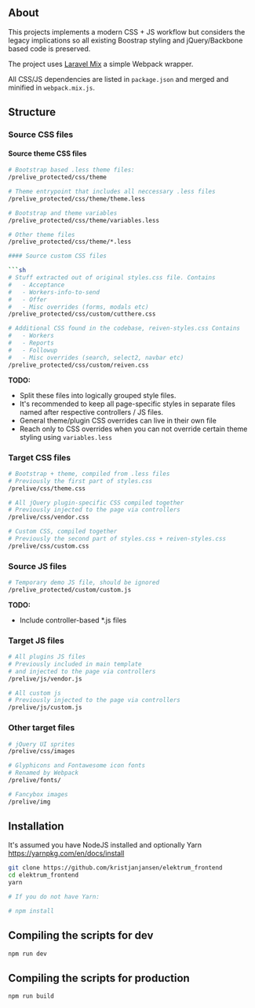 ## About

This projects implements a modern CSS + JS workflow but considers the legacy implications so all existing Boostrap styling and jQuery/Backbone based code is preserved.

The project uses [Laravel Mix](https://laravel.com/docs/5.4/mix) a simple Webpack wrapper.

All CSS/JS dependencies are listed in `package.json` and merged and minified in `webpack.mix.js`. 

## Structure

### Source CSS files

#### Source theme CSS files

```sh
# Bootstrap based .less theme files:
/prelive_protected/css/theme   

# Theme entrypoint that includes all neccessary .less files
/prelive_protected/css/theme/theme.less 

# Bootstrap and theme variables
/prelive_protected/css/theme/variables.less 

# Other theme files
/prelive_protected/css/theme/*.less 

#### Source custom CSS files

```sh
# Stuff extracted out of original styles.css file. Contains
#   - Acceptance
#   - Workers-info-to-send
#   - Offer
#   - Misc overrides (forms, modals etc)
/prelive_protected/css/custom/cutthere.css 

# Additional CSS found in the codebase, reiven-styles.css Contains
#   - Workers
#   - Reports
#   - Followup
#   - Misc overrides (search, select2, navbar etc)
/prelive_protected/css/custom/reiven.css 
```

**TODO:**

* Split these files into logically grouped style files.
* It's recommended to keep all page-specific styles in separate files named after respective controllers / JS files.
* General theme/plugin CSS overrides can live in their own file
* Reach only to CSS overrides when you can not override certain theme styling using ```variables.less```

### Target CSS files

```sh
# Bootstrap + theme, compiled from .less files
# Previously the first part of styles.css
/prelive/css/theme.css 

# All jQuery plugin-specific CSS compiled together
# Previously injected to the page via controllers
/prelive/css/vendor.css 

# Custom CSS, compiled together
# Previously the second part of styles.css + reiven-styles.css
/prelive/css/custom.css
```

### Source JS files 

```sh
# Temporary demo JS file, should be ignored
/prelive_protected/custom/custom.js 
```

**TODO:**

* Include controller-based *.js files

### Target JS files

```sh
# All plugins JS files
# Previously included in main template 
# and injected to the page via controllers
/prelive/js/vendor.js 

# All custom js
# Previously injected to the page via controllers
/prelive/js/custom.js 
```

### Other target files

```sh
# jQuery UI sprites
/prelive/css/images 

# Glyphicons and Fontawesome icon fonts
# Renamed by Webpack 
/prelive/fonts/

# Fancybox images
/prelive/img
```

## Installation

It's assumed you have NodeJS installed and optionally Yarn https://yarnpkg.com/en/docs/install

```sh
git clone https://github.com/kristjanjansen/elektrum_frontend
cd elektrum_frontend
yarn

# If you do not have Yarn:

# npm install
```

## Compiling the scripts for dev

```sh
npm run dev
```

## Compiling the scripts for production

```sh
npm run build
```

